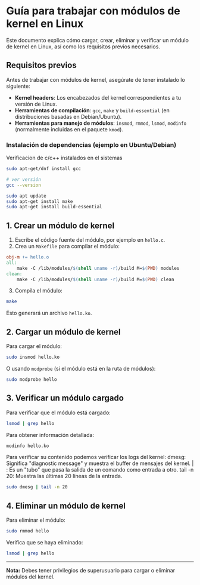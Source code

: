 # Guía para trabajar con módulos de kernel en Linux

Este documento explica cómo cargar, crear, eliminar y verificar un módulo de kernel en Linux, así como los requisitos previos necesarios.

## Requisitos previos

Antes de trabajar con módulos de kernel, asegúrate de tener instalado lo siguiente:

- **Kernel headers**: Los encabezados del kernel correspondientes a tu versión de Linux.
- **Herramientas de compilación**: `gcc`, `make` y `build-essential` (en distribuciones basadas en Debian/Ubuntu).
- **Herramientas para manejo de módulos**: `insmod`, `rmmod`, `lsmod`, `modinfo` (normalmente incluidas en el paquete `kmod`).

### Instalación de dependencias (ejemplo en Ubuntu/Debian)

Verificacion de c/c++ instalados en el sistemas

```sh
sudo apt-get/dnf install gcc

# ver versión
gcc --version
```

```sh
sudo apt update
sudo apt-get install make
sudo apt-get install build-essential
```

## 1. Crear un módulo de kernel

1. Escribe el código fuente del módulo, por ejemplo en `hello.c`.
2. Crea un `Makefile` para compilar el módulo:

```makefile
obj-m += hello.o
all:
	make -C /lib/modules/$(shell uname -r)/build M=$(PWD) modules
clean:
	make -C /lib/modules/$(shell uname -r)/build M=$(PWD) clean
```

3. Compila el módulo:

```sh
make
```

Esto generará un archivo `hello.ko`.

## 2. Cargar un módulo de kernel

Para cargar el módulo:

```sh
sudo insmod hello.ko
```

O usando `modprobe` (si el módulo está en la ruta de módulos):

```sh
sudo modprobe hello
```

## 3. Verificar un módulo cargado

Para verificar que el módulo está cargado:

```sh
lsmod | grep hello
```

Para obtener información detallada:

```sh
modinfo hello.ko
```

Para verificar su contenido podemos verificar los logs del kernel:
    dmesg: Significa "diagnostic message" y muestra el buffer de mensajes del kernel.
      |  : Es un "tubo" que pasa la salida de un comando como entrada a otro.
    tail -n 20: Muestra las últimas 20 líneas de la entrada.

```sh
sudo dmesg | tail -n 20
```

## 4. Eliminar un módulo de kernel

Para eliminar el módulo:

```sh
sudo rmmod hello
```

Verifica que se haya eliminado:

```sh
lsmod | grep hello
```

---

**Nota:** Debes tener privilegios de superusuario para cargar o eliminar módulos del kernel.
